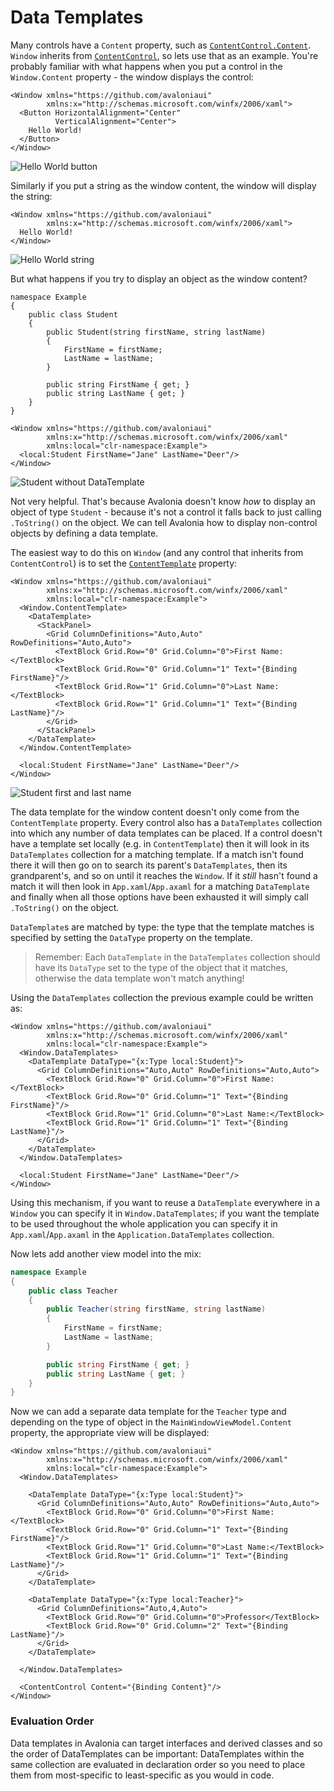 # Data Templates

 Many controls have a `Content` property, such as [`ContentControl.Content`](http://avaloniaui.net/api/Avalonia.Controls/ContentControl/4B02A756). `Window` inherits from [`ContentControl`](http://avaloniaui.net/docs/controls/contentcontrol), so lets use that as an example. You're probably familiar with what happens when you put a control in the `Window.Content` property - the window displays the control:

```markup
<Window xmlns="https://github.com/avaloniaui"
        xmlns:x="http://schemas.microsoft.com/winfx/2006/xaml">
  <Button HorizontalAlignment="Center"
          VerticalAlignment="Center">
    Hello World!
  </Button>
</Window>
```

![Hello World button](../../.gitbook/assets/hello-world-button.png)

Similarly if you put a string as the window content, the window will display the string:

```markup
<Window xmlns="https://github.com/avaloniaui"
        xmlns:x="http://schemas.microsoft.com/winfx/2006/xaml">
  Hello World!
</Window>
```

![Hello World string](../../.gitbook/assets/hello-world-string.png)

But what happens if you try to display an object as the window content?

```text
namespace Example
{
    public class Student
    {
        public Student(string firstName, string lastName)
        {
            FirstName = firstName;
            LastName = lastName;
        }

        public string FirstName { get; }
        public string LastName { get; }
    }
}
```

```text
<Window xmlns="https://github.com/avaloniaui"
        xmlns:x="http://schemas.microsoft.com/winfx/2006/xaml"
        xmlns:local="clr-namespace:Example">
  <local:Student FirstName="Jane" LastName="Deer"/>
</Window>
```

![Student without DataTemplate](../../.gitbook/assets/student-no-datatemplate.png)

Not very helpful. That's because Avalonia doesn't know _how_ to display an object of type `Student` - because it's not a control it falls back to just calling `.ToString()` on the object. We can tell Avalonia how to display non-control objects by defining a data template.

The easiest way to do this on `Window` \(and any control that inherits from `ContentControl`\) is to set the [`ContentTemplate`](http://avaloniaui.net/api/Avalonia.Controls/ContentControl/7AA9343E) property:

```text
<Window xmlns="https://github.com/avaloniaui"
        xmlns:x="http://schemas.microsoft.com/winfx/2006/xaml"
        xmlns:local="clr-namespace:Example">
  <Window.ContentTemplate>
    <DataTemplate>
      <StackPanel>
        <Grid ColumnDefinitions="Auto,Auto" RowDefinitions="Auto,Auto">
          <TextBlock Grid.Row="0" Grid.Column="0">First Name:</TextBlock>
          <TextBlock Grid.Row="0" Grid.Column="1" Text="{Binding FirstName}"/>
          <TextBlock Grid.Row="1" Grid.Column="0">Last Name:</TextBlock>
          <TextBlock Grid.Row="1" Grid.Column="1" Text="{Binding LastName}"/>
        </Grid>
      </StackPanel>
    </DataTemplate>
  </Window.ContentTemplate>

  <local:Student FirstName="Jane" LastName="Deer"/>
</Window>
```

![Student first and last name](../../.gitbook/assets/student-first-last-name%20%281%29%20%281%29%20%281%29.png)

The data template for the window content doesn't only come from the `ContentTemplate` property. Every control also has a `DataTemplates` collection into which any number of data templates can be placed. If a control doesn't have a template set locally \(e.g. in `ContentTemplate`\) then it will look in its `DataTemplates` collection for a matching template. If a match isn't found there it will then go on to search its parent's `DataTemplates`, then its grandparent's, and so on until it reaches the `Window`. If it _still_ hasn't found a match it will then look in `App.xaml`/`App.axaml` for a matching `DataTemplate` and finally when all those options have been exhausted it will simply call `.ToString()` on the object.

`DataTemplate`s are matched by type: the type that the template matches is specified by setting the `DataType` property on the template.

> Remember: Each `DataTemplate` in the `DataTemplates` collection should have its `DataType` set to the type of the object that it matches, otherwise the data template won't match anything!

Using the `DataTemplates` collection the previous example could be written as:

```markup
<Window xmlns="https://github.com/avaloniaui"
        xmlns:x="http://schemas.microsoft.com/winfx/2006/xaml"
        xmlns:local="clr-namespace:Example">
  <Window.DataTemplates>
    <DataTemplate DataType="{x:Type local:Student}">
      <Grid ColumnDefinitions="Auto,Auto" RowDefinitions="Auto,Auto">
        <TextBlock Grid.Row="0" Grid.Column="0">First Name:</TextBlock>
        <TextBlock Grid.Row="0" Grid.Column="1" Text="{Binding FirstName}"/>
        <TextBlock Grid.Row="1" Grid.Column="0">Last Name:</TextBlock>
        <TextBlock Grid.Row="1" Grid.Column="1" Text="{Binding LastName}"/>
      </Grid>
    </DataTemplate>
  </Window.DataTemplates>

  <local:Student FirstName="Jane" LastName="Deer"/>
</Window>
```

Using this mechanism, if you want to reuse a `DataTemplate` everywhere in a `Window` you can specify it in `Window.DataTemplates`; if you want the template to be used throughout the whole application you can specify it in `App.xaml`/`App.axaml` in the `Application.DataTemplates` collection.

Now lets add another view model into the mix:

```csharp
namespace Example
{
    public class Teacher
    {
        public Teacher(string firstName, string lastName)
        {
            FirstName = firstName;
            LastName = lastName;
        }

        public string FirstName { get; }
        public string LastName { get; }
    }
}
```

Now we can add a separate data template for the `Teacher` type and depending on the type of object in the `MainWindowViewModel.Content` property, the appropriate view will be displayed:

```markup
<Window xmlns="https://github.com/avaloniaui"
        xmlns:x="http://schemas.microsoft.com/winfx/2006/xaml"
        xmlns:local="clr-namespace:Example">
  <Window.DataTemplates>

    <DataTemplate DataType="{x:Type local:Student}">
      <Grid ColumnDefinitions="Auto,Auto" RowDefinitions="Auto,Auto">
        <TextBlock Grid.Row="0" Grid.Column="0">First Name:</TextBlock>
        <TextBlock Grid.Row="0" Grid.Column="1" Text="{Binding FirstName}"/>
        <TextBlock Grid.Row="1" Grid.Column="0">Last Name:</TextBlock>
        <TextBlock Grid.Row="1" Grid.Column="1" Text="{Binding LastName}"/>
      </Grid>
    </DataTemplate>

    <DataTemplate DataType="{x:Type local:Teacher}">
      <Grid ColumnDefinitions="Auto,4,Auto">
        <TextBlock Grid.Row="0" Grid.Column="0">Professor</TextBlock>
        <TextBlock Grid.Row="0" Grid.Column="2" Text="{Binding LastName}"/>
      </Grid>
    </DataTemplate>

  </Window.DataTemplates>

  <ContentControl Content="{Binding Content}"/>
</Window>
```

### Evaluation Order <a id="evaluation-order"></a>

Data templates in Avalonia can target interfaces and derived classes and so the order of DataTemplates can be important: DataTemplates within the same collection are evaluated in declaration order so you need to place them from most-specific to least-specific as you would in code.

